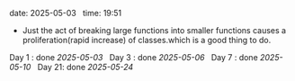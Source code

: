 date: 2025-05-03  
time: 19:51  

- Just the act of breaking large functions into smaller functions causes a proliferation(rapid increase) of classes.which is a good thing to do.

Day 1 : done *2025-05-03*  
Day 3 : done *2025-05-06*  
Day 7 : done *2025-05-10*  
Day 21: done *2025-05-24*